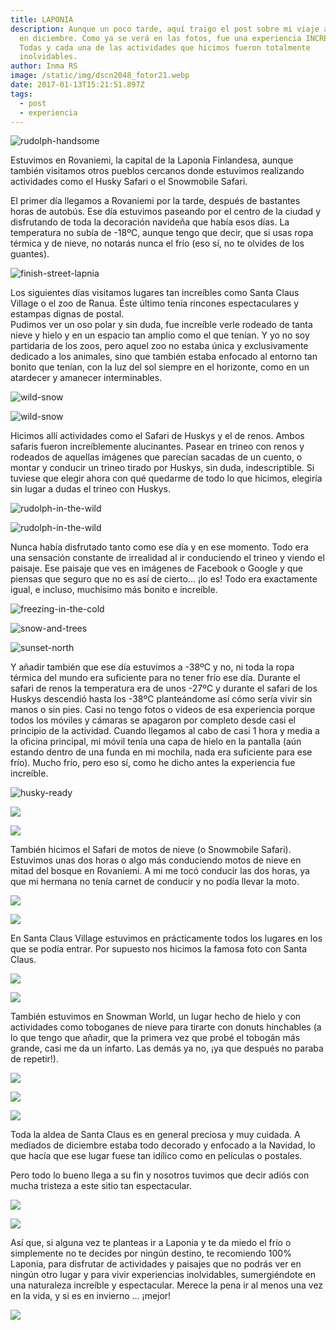 ```yaml
---
title: LAPONIA
description: Aunque un poco tarde, aquí traigo el post sobre mi viaje a Laponia
  en diciembre. Como ya se verá en las fotos, fue una experiencia INCREÍBLE.
  Todas y cada una de las actividades que hicimos fueron totalmente
  inolvidables.
author: Inma RS
image: /static/img/dscn2048_fotor21.webp
date: 2017-01-13T15:21:51.897Z
tags:
  - post
  - experiencia
---
```

![rudolph-handsome](/static/img/dscn2048_fotor21.webp "El reno de Snata Claus AKA Rudolph durante uno de sus pocos tiempos de descanso")

Estuvimos en Rovaniemi, la capital de la Laponia Finlandesa, aunque también visitamos otros pueblos cercanos donde estuvimos realizando actividades como el Husky Safari o el Snowmobile Safari.

El primer día llegamos a Rovaniemi por la tarde, después de bastantes horas de autobús. Ese día estuvimos paseando por el centro de la ciudad y disfrutando de toda la decoración navideña que había esos días. La temperatura no subía de -18ºC, aunque tengo que decir, que si usas ropa térmica y de nieve, no notarás nunca el frío (eso sí, no te olvides de los guantes).

![finish-street-lapnia](/static/img/blog2.webp "Nieve sobre calle blanca by mother nature")

Los siguientes días visitamos lugares tan increíbles como Santa Claus Village o el zoo de Ranua. Éste último tenía rincones espectaculares y estampas dignas de postal.\
Pudimos ver un oso polar y sin duda, fue increíble verle rodeado de tanta nieve y hielo y en un espacio tan amplio como el que tenían. Y yo no soy partidaria de los zoos, pero aquel zoo no estaba única y exclusivamente dedicado a los animales, sino que también estaba enfocado al entorno tan bonito que tenían, con la luz del sol siempre en el horizonte, como en un atardecer y amanecer interminables.

![wild-snow](/static/img/blog3.webp)

![wild-snow](/static/img/blog4.webp)

Hicimos allí actividades como el Safari de Huskys y el de renos. Ambos safaris fueron increíblemente alucinantes. Pasear en trineo con renos y rodeados de aquellas imágenes que parecían sacadas de un cuento, o montar y conducir un trineo tirado por Huskys, sin duda, indescriptible. Si tuviese que elegir ahora con qué quedarme de todo lo que hicimos, elegiría sin lugar a dudas el trineo con Huskys.

![rudolph-in-the-wild](/static/img/dscn2206.webp "Quien necesita coche en Laponia. Pide el permiso a Rudolph el reno mejor")

![rudolph-in-the-wild](/static/img/dscn2204.webp)

Nunca había disfrutado tanto como ese día y en ese momento. Todo era una sensación constante de irrealidad al ir conduciendo el trineo y viendo el paisaje. Ese paisaje que ves en imágenes de Facebook o Google y que piensas que seguro que no es así de cierto… ¡lo es! Todo era exactamente igual, e incluso, muchísimo más bonito e increíble.

![freezing-in-the-cold](/static/img/dscn2234.webp "Calor no hacia. Tengo las pestanas en hielo")

![snow-and-trees](/static/img/dscn2228.webp "Como aguantan tanta nieve ?")

![sunset-north](/static/img/dscn2205.webp "Pensab que no habia realmente atardecer en Laponia")

Y añadir también que ese día estuvimos a -38ºC y no, ni toda la ropa térmica del mundo era suficiente para no tener frío ese día. Durante el safari de renos la temperatura era de unos -27ºC y durante el safari de los Huskys descendió hasta los -38ºC planteándome así cómo sería vivir sin manos o sin pies. Casi no tengo fotos o videos de esa experiencia porque todos los móviles y cámaras se apagaron por completo desde casi el principio de la actividad. Cuando llegamos al cabo de casi 1 hora y media a la oficina principal, mi móvil tenía una capa de hielo en la pantalla (aún estando dentro de una funda en mi mochila, nada era suficiente para ese frío). Mucho frío, pero eso sí, como he dicho antes la experiencia fue increíble.

![husky-ready](/static/img/dscn2295.webp "Unos amores")

![](/static/img/dscn2294.webp)

![](/static/img/dscn2297.webp)

También hicimos el Safari de motos de nieve (o Snowmobile Safari). Estuvimos unas dos horas o algo más conduciendo motos de nieve en mitad del bosque en Rovaniemi. A mi me tocó conducir las dos horas, ya que mi hermana no tenía carnet de conducir y no podía llevar la moto.

![](/static/img/dscn23661.webp)

![](/static/img/dscn2377.webp)

En Santa Claus Village estuvimos en prácticamente todos los lugares en los que se podía entrar. Por supuesto nos hicimos la famosa foto con Santa Claus.

![](/static/img/dscn2431.webp)

![](/static/img/2016-12-5-10235.webp)

También estuvimos en Snowman World, un lugar hecho de hielo y con actividades como toboganes de nieve para tirarte con donuts hinchables (a lo que tengo que añadir, que la primera vez que probé el tobogán más grande, casi me da un infarto. Las demás ya no, ¡ya que después no paraba de repetir!).

![](/static/img/dscn2125.webp)

![](/static/img/dscn2136_fotor6.webp)

![](/static/img/dscn2106.webp)

Toda la aldea de Santa Claus es en general preciosa y muy cuidada. A mediados de diciembre estaba todo decorado y enfocado a la Navidad, lo que hacía que ese lugar fuese tan idílico como en películas o postales.

Pero todo lo bueno llega a su fin y nosotros tuvimos que decir adiós con mucha tristeza a este sitio tan espectacular.

![](/static/img/dscn2070.webp)

![](/static/img/dscn2071_fotor5.webp)

Así que, si alguna vez te planteas ir a Laponia y te da miedo el frío o simplemente no te decides por ningún destino, te recomiendo 100% Laponia, para disfrutar de actividades y paisajes que no podrás ver en ningún otro lugar y para vivir experiencias inolvidables, sumergiéndote en una naturaleza increíble y espectacular. Merece la pena ir al menos una vez en la vida, y si es en invierno … ¡mejor!

![](/static/img/blog1.webp)